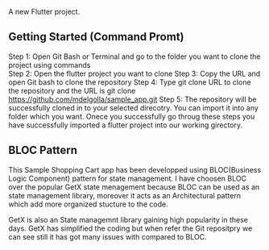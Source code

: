 
A new Flutter project.

## Getting Started (Command Promt)
Step 1: Open Git Bash or Terminal and go to the folder you want to clone the project using <cd> commands <br />
Step 2: Open the flutter project you want to clone
Step 3: Copy the URL and open Git bash to clone the repository 
Step 4: Type git clone URL to clone the repository and the URL is
  git clone https://github.com/mdelgolla/sample_app.git
Step 5:  The repository will be successfully cloned in to your selected direcotry. You can import it into any folder which you want. Onece you successfully go throug these steps you have successfully imported a flutter project into our working girectory.
  
## BLOC Pattern
This Sample Shopping Cart app has been developped using BLOC(Business Logic Component) pattern for state management. I have choosen BLOC over the popular GetX state menagement because BLOC can be used as an state management library, moreover it acts as an Architectural pattern which add more organized stucture to the code. 

GetX is also an State managemnt library gaining high popularity in these days. GetX has simplified the coding but when refer the Git repositpry we can see still it has got many issues with compared to BLOC. 

